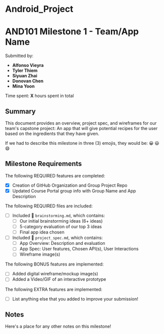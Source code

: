 # Android_Project
# AND101 Milestone 1 - **Team/App Name**

Submitted by:
- **Alfonso Vieyra**
- **Tyler Thiem**
- **Siyuan Zhai**
- **Donovan Chen**
- **Mina Yoon**

Time spent: **X** hours spent in total

## Summary

This document provides an overview, project spec, and wireframes for our team's capstone project: An app that will give potential recipes for the user based on the ingredients that they have given. 

If we had to describe this milestone in three (3) emojis, they would be: 😀 😃 😄

## Milestone Requirements

<!-- Please be sure to change the [ ] to [x] for any features you completed.  If a feature is not checked [x], you might miss the points for that item! -->

The following REQUIRED features are completed:

- [x] Creation of GitHub Organization and Group Project Repo
- [x] Updated Course Portal group info with Group Name and App Description

The following REQUIRED files are included:

- [ ] Included 📄 `brainstorming.md`, which contains:
  - [ ] Our initial brainstorming ideas (6+ ideas)
  - [ ] 5-category evaluation of our top 3 ideas
  - [ ] Final app idea chosen
- [ ] Included 📄 `project_spec.md`, which contains:
  - [ ] App Overview: Description and evaluation
  - [ ] App Spec: User features, Chosen API(s), User Interactions
  - [ ] Wireframe image(s)

The following BONUS features are implemented:

- [ ] Added digital wireframe/mockup image(s)
- [ ] Added a Video/GIF of an interactive prototype

The following EXTRA features are implemented:

- [ ] List anything else that you added to improve your submission!

## Notes

Here's a place for any other notes on this milestone!
